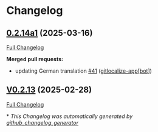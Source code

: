 # Changelog

## [0.2.14a1](https://github.com/OpenVoiceOS/ovos-skill-dictation/tree/0.2.14a1) (2025-03-16)

[Full Changelog](https://github.com/OpenVoiceOS/ovos-skill-dictation/compare/V0.2.13...0.2.14a1)

**Merged pull requests:**

- updating German translation [\#41](https://github.com/OpenVoiceOS/ovos-skill-dictation/pull/41) ([gitlocalize-app[bot]](https://github.com/apps/gitlocalize-app))

## [V0.2.13](https://github.com/OpenVoiceOS/ovos-skill-dictation/tree/V0.2.13) (2025-02-28)

[Full Changelog](https://github.com/OpenVoiceOS/ovos-skill-dictation/compare/0.2.13...V0.2.13)



\* *This Changelog was automatically generated by [github_changelog_generator](https://github.com/github-changelog-generator/github-changelog-generator)*
